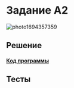 # Задание A2
![photo1694357359](https://github.com/YuriHSE/Computer-workshop/assets/145991450/8261e307-f9cc-4348-a575-fe2d538a2a50)
## Решение
#### [Код программы]()
## Тесты
